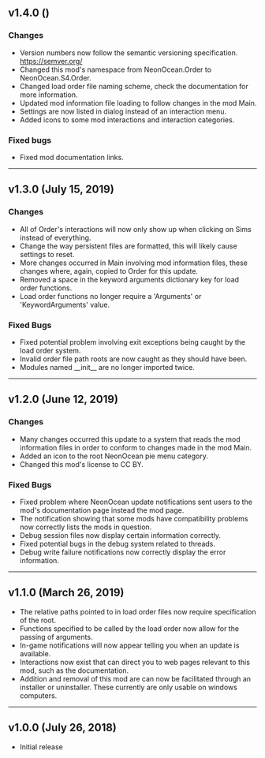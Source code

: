 ## v1.4.0 ()
### Changes
- Version numbers now follow the semantic versioning specification. https://semver.org/
- Changed this mod's namespace from NeonOcean.Order to NeonOcean.S4.Order.
- Changed load order file naming scheme, check the documentation for more information.
- Updated mod information file loading to follow changes in the mod Main.
- Settings are now listed in dialog instead of an interaction menu.
- Added icons to some mod interactions and interaction categories.

### Fixed bugs
- Fixed mod documentation links.

______________________________

## v1.3.0 (July 15, 2019)
### Changes
- All of Order's interactions will now only show up when clicking on Sims instead of everything.
- Change the way persistent files are formatted, this will likely cause settings to reset.
- More changes occurred in Main involving mod information files, these changes where, again, copied to Order for this update.
- Removed a space in the keyword arguments dictionary key for load order functions.
- Load order functions no longer require a 'Arguments' or 'KeywordArguments' value.

### Fixed Bugs
- Fixed potential problem involving exit exceptions being caught by the load order system.
- Invalid order file path roots are now caught as they should have been.
- Modules named \_\_init\_\_ are no longer imported twice.

______________________________

## v1.2.0 (June 12, 2019)
### Changes
- Many changes occurred this update to a system that reads the mod information files in order to conform to changes made in the mod Main.
- Added an icon to the root NeonOcean pie menu category.
- Changed this mod's license to CC BY.

### Fixed Bugs
- Fixed problem where NeonOcean update notifications sent users to the mod's documentation page instead the mod page.
- The notification showing that some mods have compatibility problems now correctly lists the mods in question.
- Debug session files now display certain information correctly.
- Fixed potential bugs in the debug system related to threads.
- Debug write failure notifications now correctly display the error information.

______________________________

## v1.1.0 (March 26, 2019)
 
- The relative paths pointed to in load order files now require specification of the root.
- Functions specified to be called by the load order now allow for the passing of arguments.
- In-game notifications will now appear telling you when an update is available.
- Interactions now exist that can direct you to web pages relevant to this mod, such as the documentation.
- Addition and removal of this mod are can now be facilitated through an installer or uninstaller. These currently are only usable on windows computers.

______________________________
 
## v1.0.0 (July 26, 2018)
 - Initial release